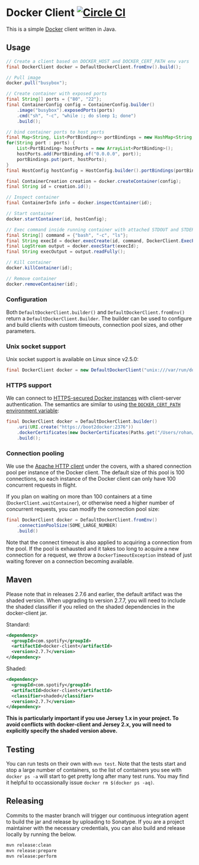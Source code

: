 Docker Client [![Circle CI](https://circleci.com/gh/spotify/docker-client.png?style=badge)](https://circleci.com/gh/spotify/docker-client)
=============

This is a simple [Docker](https://github.com/dotcloud/docker) client written in Java.

Usage
-----

```java
// Create a client based on DOCKER_HOST and DOCKER_CERT_PATH env vars
final DockerClient docker = DefaultDockerClient.fromEnv().build();

// Pull image
docker.pull("busybox");

// Create container with exposed ports
final String[] ports = {"80", "22"};
final ContainerConfig config = ContainerConfig.builder()
    .image("busybox").exposedPorts(ports)
    .cmd("sh", "-c", "while :; do sleep 1; done")
    .build();

// bind container ports to host ports
final Map<String, List<PortBinding>> portBindings = new HashMap<String, List<PortBinding>>();
for(String port : ports) {
    List<PortBinding> hostPorts = new ArrayList<PortBinding>();
    hostPorts.add(PortBinding.of("0.0.0.0", port));
    portBindings.put(port, hostPorts);
}
final HostConfig hostConfig = HostConfig.builder().portBindings(portBindings).build();

final ContainerCreation creation = docker.createContainer(config);
final String id = creation.id();

// Inspect container
final ContainerInfo info = docker.inspectContainer(id);

// Start container
docker.startContainer(id, hostConfig);

// Exec command inside running container with attached STDOUT and STDERR
final String[] command = {"bash", "-c", "ls"};
final String execId = docker.execCreate(id, command, DockerClient.ExecParameter.STDOUT, DockerClient.ExecParameter.STDERR);
final LogStream output = docker.execStart(execId);
final String execOutput = output.readFully();

// Kill container
docker.killContainer(id);

// Remove container
docker.removeContainer(id);
```

### Configuration

Both `DefaultDockerClient.builder()` and `DefaultDockerClient.fromEnv()` return a
`DefaultDockerClient.Builder`. The builder can be used to configure and build clients with custom
timeouts, connection pool sizes, and other parameters.

### Unix socket support

Unix socket support is available on Linux since v2.5.0:

```java
final DockerClient docker = new DefaultDockerClient("unix:///var/run/docker.sock");
```

### HTTPS support

We can connect to [HTTPS-secured Docker instances](https://docs.docker.com/articles/https/)
with client-server authentication. The semantics are similar to using [the `DOCKER_CERT_PATH`
environment variable](https://docs.docker.com/articles/https/#client-modes):

```java
final DockerClient docker = DefaultDockerClient.builder()
    .uri(URI.create("https://boot2docker:2376"))
    .dockerCertificates(new DockerCertificates(Paths.get("/Users/rohan/.docker/boot2docker-vm/")))
    .build();
```

### Connection pooling

We use the [Apache HTTP client](https://hc.apache.org/) under the covers, with a shared connection
pool per instance of the Docker client. The default size of this pool is 100 connections, so each
instance of the Docker client can only have 100 concurrent requests in flight.

If you plan on waiting on more than 100 containers at a time (`DockerClient.waitContainer`), or
otherwise need a higher number of concurrent requests, you can modify the connection pool size:

```java
final DockerClient docker = DefaultDockerClient.fromEnv()
    .connectionPoolSize(SOME_LARGE_NUMBER)
    .build()
```

Note that the connect timeout is also applied to acquiring a connection from the pool. If the pool
is exhausted and it takes too long to acquire a new connection for a request, we throw a
`DockerTimeoutException` instead of just waiting forever on a connection becoming available.

Maven
-----

Please note that in releases 2.7.6 and earlier, the default artifact was the shaded version.  When upgrading to version 2.7.7, you will need to include the shaded classifier if you relied on the shaded dependencies in the
docker-client jar.

Standard:

```xml
<dependency>
  <groupId>com.spotify</groupId>
  <artifactId>docker-client</artifactId>
  <version>2.7.7</version>
</dependency>
```

Shaded:

```xml
<dependency>
  <groupId>com.spotify</groupId>
  <artifactId>docker-client</artifactId>
  <classifier>shaded</classifier>
  <version>2.7.7</version>
</dependency>
```

**This is particularly important if you use Jersey 1.x in your project. To avoid conflicts with docker-client and Jersey 2.x, you will need to explicitly specify the shaded version above.**

Testing
-------

You can run tests on their own with `mvn test`. Note that the tests start and stop a large number of
containers, so the list of containers you see with `docker ps -a` will start to get pretty long
after many test runs. You may find it helpful to occassionally issue `docker rm $(docker ps -aq)`.

Releasing
---------

Commits to the master branch will trigger our continuous integration agent to build the jar and
release by uploading to Sonatype. If you are a project maintainer with the necessary credentials,
you can also build and release locally by running the below.

```sh
mvn release:clean
mvn release:prepare
mvn release:perform
```
